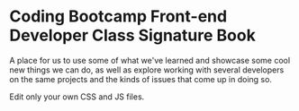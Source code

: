 # Coding Bootcamp Front-end Developer Class Signature Book

A place for us to use some of what we've learned and showcase some cool new things we can do, as well as explore working with several developers on the same projects and the kinds of issues that come up in doing so.

Edit only your own CSS and JS files.
